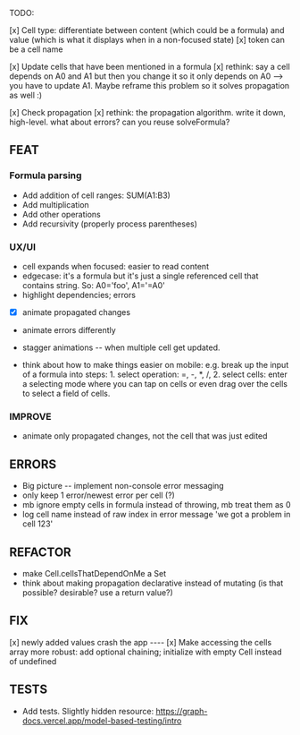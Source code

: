 TODO:

[x] Cell type: differentiate between content (which could be a formula) and value (which is what it displays when in a non-focused state)
[x] token can be a cell name

[x] Update cells that have been mentioned in a formula
[x] rethink: say a cell depends on A0 and A1 but then you change it so it only depends on A0 --> you have to update A1. Maybe reframe this problem so it solves propagation as well :)

[x] Check propagation
[x] rethink: the propagation algorithm. write it down, high-level. what about errors? can you reuse solveFormula?

## FEAT

### Formula parsing

-   Add addition of cell ranges: SUM(A1:B3)
-   Add multiplication
-   Add other operations
-   Add recursivity (properly process parentheses)

### UX/UI

-   cell expands when focused: easier to read content
-   edgecase: it's a formula but it's just a single referenced cell that contains string. So: A0='foo', A1='=A0'
-   highlight dependencies; errors
-   [x] animate propagated changes
-   animate errors differently
-   stagger animations -- when multiple cell get updated.

-   think about how to make things easier on mobile: e.g. break up the input of a formula into steps: 1. select operation: =, -, \*, /, 2. select cells: enter a selecting mode where you can tap on cells or even drag over the cells to select a field of cells.

### IMPROVE

-   animate only propagated changes, not the cell that was just edited

## ERRORS

-   Big picture -- implement non-console error messaging
-   only keep 1 error/newest error per cell (?)
-   mb ignore empty cells in formula instead of throwing, mb treat them as 0
-   log cell name instead of raw index in error message 'we got a problem in cell 123'

## REFACTOR

-   make Cell.cellsThatDependOnMe a Set
-   think about making propagation declarative instead of mutating (is that possible? desirable? use a return value?)

## FIX

[x] newly added values crash the app
---- [x] Make accessing the cells array more robust: add optional chaining; initialize with empty Cell instead of undefined

## TESTS

-   Add tests. Slightly hidden resource: https://graph-docs.vercel.app/model-based-testing/intro
